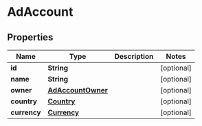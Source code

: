 

# AdAccount

## Properties

Name | Type | Description | Notes
------------ | ------------- | ------------- | -------------
**id** | **String** |  |  [optional]
**name** | **String** |  |  [optional]
**owner** | [**AdAccountOwner**](AdAccountOwner.md) |  |  [optional]
**country** | [**Country**](Country.md) |  |  [optional]
**currency** | [**Currency**](Currency.md) |  |  [optional]




